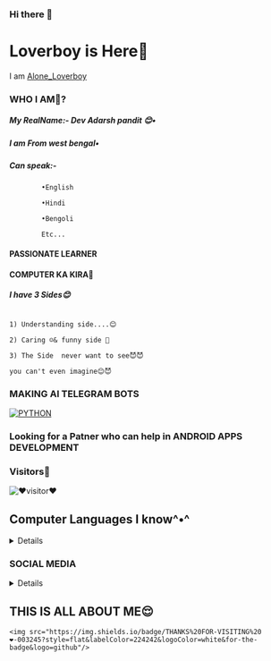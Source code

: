 ### Hi there 👋

# Loverboy is Here🖤

I am [Alone_Loverboy]("https://t.me/Alone_loverboy")

### WHO I AM🤔?

##### My RealName:- Dev Adarsh pandit 😊•

##### I am From west bengal•

##### Can speak:- 

            •English

            •Hindi

            •Bengoli

            Etc...

#### PASSIONATE LEARNER

#### COMPUTER KA KIRA🤪

##### I have 3 Sides😊

```

‌1) Understanding side....😊

‌2) Caring ☺️& funny side 🤪

‌3) The Side  never want to see😈😈

you can't even imagine😊😈

```

### MAKING AI TELEGRAM BOTS 
[![PYTHON](https://img.shields.io/badge/python-1b77FF.svg?style=for-the-badge&logo=python)](https://)

### Looking for a Patner who can help in ANDROID APPS DEVELOPMENT

### Visitors🖤

![❤️visitor❤️](https://visitor-badge.laobi.icu/badge?page_id=loverboyXD)

## Computer Languages I know^•^

<details> 

       <summary>LANGUAGES

    <br/>

    </p><p align="left"><a href=""> <img src="https://img.shields.io/badge/Python💛-dev-yellow?style=for-the-badge&logo=python" /></a> 

    </p><p align="left"><a href=""> <img src="https://img.shields.io/badge/HTML-Learning-brown?style=for-the-badge&logo=html5" /></a> 

    

</details>

### SOCIAL MEDIA

<details> 

        <summary>SOCIAL MEDIA📱ACCOUNTS</summary>

[![Telegram](https://img.shields.io/badge/telegram-1b77FF.svg?style=for-the-badge&logo=telegram)](https://t.me/Alone_loverboy) [![Github](https://img.shields.io/badge/github-171717.svg?style=for-the-badge&logo=github)](https://github.com/loverboyXD) [![Instagram](https://img.shields.io/badge/instagram-pink?style=for-the-badge&logo=instagram)](https://instagram.me/mesterious.person)

[![Twitter](https://img.shields.io/badge/Twitter-1b77FF.svg?style=for-the-badge&logo=twitter)](https://twitter.com/A_Modern_Mind)

<br>

</details> 

## THIS IS ALL ABOUT ME😌

<p align="center">

    <img src="https://img.shields.io/badge/THANKS%20FOR-VISITING%20❤-003245?style=flat&labelColor=224242&logoColor=white&for-the-badge&logo=github"/>

</p>


